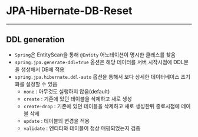 # JPA-Hibernate-DB-Reset
-------------
## DDL generation
- `Spring`은 EntityScan을 통해 `@Entity` 어노테이션이 명시한 클래스를 찾음
- `spring.jpa.generate-ddl=true` 옵션은 해당 데이터를 서버 시작시점에 DDL문을 생성해서 DB에 적용
- `spring.jpa.hibernate.ddl-auto` 옵션을 통해서 보다 상세한 데이터베이스 초기화를 설정할 수 있음
  - `none` : 아무것도 실행하지 않음(default)
  - `create` : 기존에 있던 테이블을 삭제하고 새로 생성
  - `create-drop` : 기존에 있던 테이블을 삭제하고 새로 생성한뒤 종료시점에 테이블 삭제
  - `update` : 테이블의 변경을 적용
  - `validate` : 엔티티와 테이블이 정상 매핑되었는지 검증
